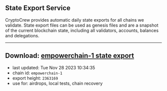 ## State Export Service
CryptoCrew provides automatic daily state exports for all chains we validate. State export files can be used as genesis files and are a snapshot of the current blockchain state, including all validators, accounts, balances and delegations.

---
**Download: [empowerchain-1 state export](https://dl.ccvalidators.com/SERVICE/empowerchain/empowerchain-1_export_2363169.json)**
---

- last updated: Tue Nov 28 2023 10:34:35
- chain id: `empowerchain-1`
- export height: `2363169`
- use for: airdrops, local tests, chain recovery
